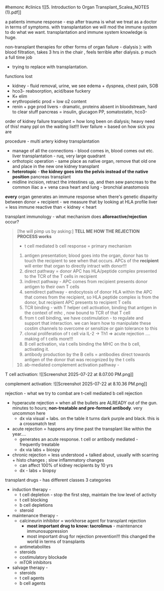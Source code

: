 #hemonc #clinics 
![[5. Introduction to Organ Transplant_Scalea_NOTES (1).pdf]]

a patients immune response - esp after trauma is what we treat as a doctor in terms of symptoms. with transplantation we will mod the immune system to do what we want. transplantation and immune system knowledge is huge. 

non-transplant therapies for other forms of organ failure - dialysis ): with blood filtration, takes 3 hrs in the chair , feels terrible after dialysis. p much a full time job
- trying to replace with transplantation. 

functions lost
- kidney - fluid removal, urine, we see edema + dyspnea, chest pain, SOB
- hco3- reabsorption, acid/base fuckery 
- K+ elim
- erythropoietic prod = low o2 content
- renin + pge prod
livers - dramatic, proteins absent in bloodstream, hard to clear stuff 
pancreas = insulin, glucagon PP, somatostatin, hco3- 

order of kidney failure transplant = how long been on dialysis; heavy need of this! many ppl on the waiting list!!! 
liver failure = based on how sick you are 

procedure - multi artery kidney transplantation 
- manage of all the connections - blood comes in, blood comes out etc. 
liver transplantation - ruq, very large quadrant 
- orthotopic operation - same place as native organ, remove that old one and place in the new one 
kidney transplant 
- **heterotopic** - **the kidney goes into the pelvis instead of the native position** 
pancreas transplant
- midline incision, retract the intestines up, and then sew pancreas to the common iliac a + vena cava 
heart and lung - bronchial anastomosis 

**every** organ generates an immune response when there's genetic disparity between donor + recipient - we measure that by looking at HLA profile 
liver = less immune reactive than < kidney < heart 

transplant immunology - what mechanism does **alloreactive/rejection** occur? 

>[!he will pimp us by asking:] 
**TELL ME HOW THE REJECTION PROCESS works**
> - t cell mediated b cell response = primary mechanism 
> 1. antigen presentation; blood goes into the organ, donor has to touch the recipient to see when that occurs. APCs of the **recipient** will enter that organ to directly intract with donor!!! 
> 	1. direct pathway = donor APC has HLA/peptide complex presented to the TCR of the T cells in recipient 
> 	2. indirect pathway - APC comes from recipient presents donor antigen to their own T cells  
> 	3. semidirect pathway - endocytosis of donor HLA within the APC that comes from the recipient, so HLA peptide complex is from the donor, but recipient APC presents to recipient T cells 
> 2. TCR binding - with T helper cell activation, binding that antigen in the context of mhc , now bound to TCR of that T cell 
> 3.  from t cell binding, we have costimulation - to regulate and support that interaction. we can learn how to manipulate these costim channels to overcome or sensitize or gain tolerance to this 
> 4. clonal proliferation of t cell via IL-2 -> Th1 => acute rejection .... making of t cells more!!!
> 5. B cell activation, via t cells binding the MHC on the b cell, activating it. 
> 6. antibody production by the B cells = antibodies direct towards antigen of the donor that was recognized by the t cells 
> 7. ab-mediated complement activation pathway - 

T cell activation: 
![[Screenshot 2025-07-22 at 8.07.00 PM.png]]

complement activation: 
![[Screenshot 2025-07-22 at 8.10.36 PM.png]]

rejection - what we try to combat are t-cell mediated b cell rejection 
- hyperacute rejection = when all the bullets are ALREADY out of the gun. minutes to hours; **non-treatable and pre-formed antibody**. very uncommon here
	- dx via visual + labs. on the table it turns dark purple and black. this is a crossmatch test
- acute rejection = happens any time past the transplant like within the year.... 
	- generates an acute response. t cell or antibody mediated - frequently treatable 
	- dx via labs + biospy 
- chronic rejection = less understood + talked about, usually with scarring + histo changes ; slow inflammatory changes 
	- can affect 100% of kidney recipients by 10 yrs
	- dx - labs + biopsy 

transplant drugs - has different classes 3 categories
- induction therapy - 
	- t cell depletion - stop the first step, maintain the low level of activity  
	- t cell blocking 
	- b cell depletions 
	- steroid 
- maintenance therapy - 
	- calcineurin inhibitor = workhorse agent for transplant rejection 
		- **most important drug to know: tacrolimus** - maintenance immunosuppression 
		- most important drug for rejection prevention!!! this changed the world in terms of transplants 
	- antimetabolites
	- steroids
	- costimulatory blockade
	- mTOR inhibitors 
- salvage therapy - 
	- steroids
	- t cell agents
	- b cell agents 

